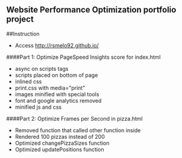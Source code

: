## Website Performance Optimization portfolio project

##Instruction

* Access http://rsmelo92.github.io/

####Part 1: Optimize PageSpeed Insights score for index.html

* async on scripts tags
* scripts placed on bottom of page
* inlined css
* print.css with media="print"
* images minified with special tools
* font and google analytics removed
* minified js and css

####Part 2: Optimize Frames per Second in pizza.html

* Removed function that called other function inside
* Rendered 100 pizzas instead of 200
* Optimized changePizzaSizes function
* Optimized updatePositions function
